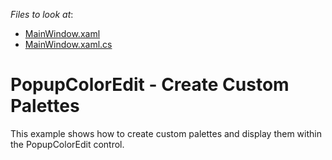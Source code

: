 <!-- default file list -->
*Files to look at*:

* [MainWindow.xaml](./CS/DXEditors_PopupColorEdit/MainWindow.xaml)
* [MainWindow.xaml.cs](./CS/DXEditors_PopupColorEdit/MainWindow.xaml.cs)
<!-- default file list end -->
# PopupColorEdit - Create Custom Palettes


<p>This example shows how to create custom palettes and display them within the PopupColorEdit control.</p>

<br/>


